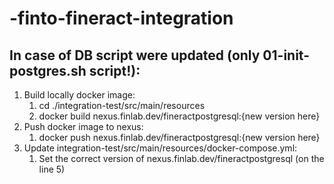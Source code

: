 # -finto-fineract-integration

## In case of DB script were updated (only 01-init-postgres.sh script!): 
1. Build locally docker image:
   1. cd ./integration-test/src/main/resources
   2. docker build nexus.finlab.dev/fineractpostgresql:{new version here}
2. Push docker image to nexus:
   1. docker push nexus.finlab.dev/fineractpostgresql:{new version here}
3. Update integration-test/src/main/resources/docker-compose.yml:
   1. Set the correct version of nexus.finlab.dev/fineractpostgresql (on the line 5) 